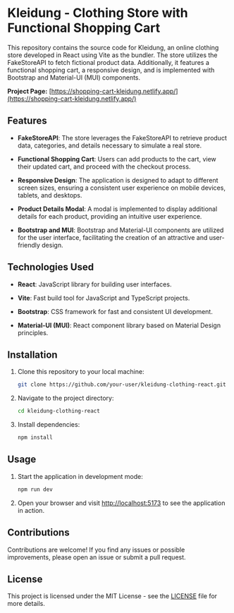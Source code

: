 # Kleidung - Clothing Store with Functional Shopping Cart

This repository contains the source code for Kleidung, an online clothing store developed in React using Vite as the bundler. The store utilizes the FakeStoreAPI to fetch fictional product data. Additionally, it features a functional shopping cart, a responsive design, and is implemented with Bootstrap and Material-UI (MUI) components.

**Project Page:** [https://shopping-cart-kleidung.netlify.app/](https://shopping-cart-kleidung.netlify.app/)

## Features

- **FakeStoreAPI**: The store leverages the FakeStoreAPI to retrieve product data, categories, and details necessary to simulate a real store.

- **Functional Shopping Cart**: Users can add products to the cart, view their updated cart, and proceed with the checkout process.

- **Responsive Design**: The application is designed to adapt to different screen sizes, ensuring a consistent user experience on mobile devices, tablets, and desktops.

- **Product Details Modal**: A modal is implemented to display additional details for each product, providing an intuitive user experience.

- **Bootstrap and MUI**: Bootstrap and Material-UI components are utilized for the user interface, facilitating the creation of an attractive and user-friendly design.

## Technologies Used

- **React**: JavaScript library for building user interfaces.

- **Vite**: Fast build tool for JavaScript and TypeScript projects.

- **Bootstrap**: CSS framework for fast and consistent UI development.

- **Material-UI (MUI)**: React component library based on Material Design principles.

## Installation

1. Clone this repository to your local machine:

    ```bash
    git clone https://github.com/your-user/kleidung-clothing-react.git
    ```

2. Navigate to the project directory:

    ```bash
    cd kleidung-clothing-react
    ```

3. Install dependencies:

    ```bash
    npm install
    ```

## Usage

1. Start the application in development mode:

    ```bash
    npm run dev
    ```

2. Open your browser and visit [http://localhost:5173](http://localhost:5173) to see the application in action.

## Contributions

Contributions are welcome! If you find any issues or possible improvements, please open an issue or submit a pull request.

## License

This project is licensed under the MIT License - see the [LICENSE](LICENSE) file for more details.

